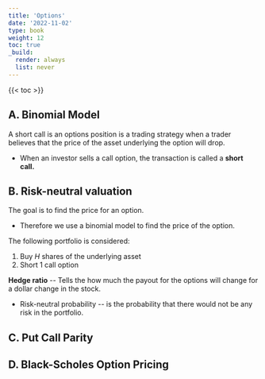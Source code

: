 ```yaml
---
title: 'Options'
date: '2022-11-02'
type: book
weight: 12
toc: true
_build:
  render: always
  list: never
---
```


{{< toc >}}

## A. Binomial Model

A short call is an options position is a trading strategy when a trader believes that the price of the asset underlying the option will drop.

- When an investor sells a call option, the transaction is called a **short call.**

## B. Risk-neutral valuation

The goal is to find the price for an option.

- Therefore we use a binomial model to find the price of the option.

The following portfolio is considered:

1. Buy $H$ shares of the underlying asset
2. Short $1$ call option

**Hedge ratio** -- Tells the how much the payout for the options will change for a dollar change in the stock.

- Risk-neutral probability -- is the probability that there would not be any risk in the portfolio.

## C. Put Call Parity

## D. Black-Scholes Option Pricing
